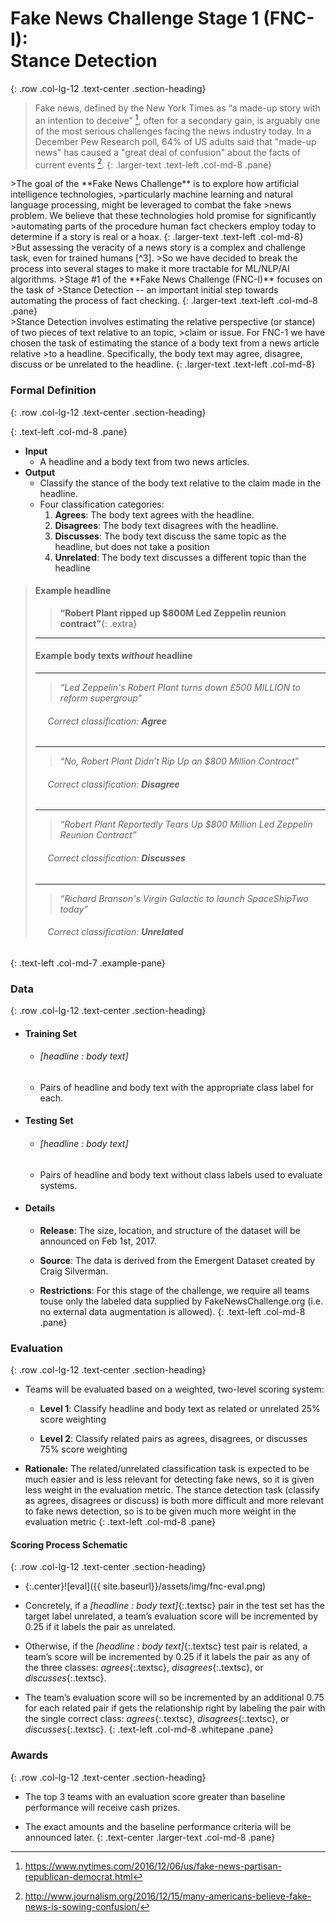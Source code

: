 # Fake News Challenge Stage 1 (FNC-I): <br/> Stance Detection
{: .row .col-lg-12 .text-center .section-heading}

<div class='subpanel' markdown="1">

<span class='row' markdown="1">
<div class='col-md-2'></div>

> Fake news, defined by the New York Times as “a made-up story with an intention to deceive” [^1], 
> often for a secondary gain, is arguably one of the most serious challenges facing the news industry today. 
> In a December Pew Research poll, 64% of US adults said that "made-up news" 
> has caused a "great deal of confusion" about the facts of current events [^2].
{: .larger-text .text-left .col-md-8 .pane}



<span class='row' markdown="1">
<div class='col-md-2'></div>
>The goal of the **Fake News Challenge** is to explore how artificial intelligence technologies, 
>particularly machine learning and natural language processing, might be leveraged to combat the fake
>news problem. We believe that these technologies hold promise for significantly 
>automating parts of the procedure human fact checkers employ today to determine if a story is real or a hoax.
{:  .larger-text .text-left .col-md-8}

<span class='row' markdown="1">
<div class='col-md-2'></div>
>But assessing the veracity of a news story is a complex and challenge task, even for trained humans [^3]. 
>So we have decided to break the process into several stages to make it more tractable for ML/NLP/AI algorithms.
>Stage #1 of the **Fake News Challenge (FNC-I)** focuses on the task of 
>Stance Detection -- an important initial step towards automating the process of fact checking.
{:  .larger-text .text-left .col-md-8 .pane}

</div>

<span class='row' markdown="1">
<div class='col-md-2'></div>
>Stance Detection involves estimating the relative perspective (or stance) of two pieces of text relative to an topic, 
>claim or issue. For FNC-1 we have chosen the task of estimating the stance of a body text from a news article relative 
>to a headline. Specifically, the body text may agree, disagree, discuss or be unrelated to the headline.
{:  .larger-text .text-left .col-md-8}

[^1]: https://www.nytimes.com/2016/12/06/us/fake-news-partisan-republican-democrat.html
[^2]: http://www.journalism.org/2016/12/15/many-americans-believe-fake-news-is-sowing-confusion/
[^3]: https://medium.com/factmata/introducing-factmata-artificial-intelligence-for-political-fact-checking-db8acdbf4cf1

### Formal Definition
{: .row .col-lg-12 .text-center .section-heading}

<span class='row' markdown="1">
<div class='col-md-2'></div>

{: .text-left .col-md-8 .pane}
- **Input**
    + A headline and a body text from two news articles.
- **Output**
    + Classify the stance of the body text relative to the claim made in the headline.
    + Four classification categories:
        1. **Agrees**:        The body text agrees with the headline.
        2. **Disagrees**:   The body text disagrees with the headline.
        3. **Discusses**:  The body text discuss the same topic as the headline, but does not take a position
        4. **Unrelated**:    The body text discusses a different topic than the headline

<span class='row' markdown="1">
<div class='col-md-3 tab'></div>

> #### Example headline
> 
> > **“Robert Plant ripped up $800M Led Zeppelin reunion contract”**{: .extra}
> 
>
> * * * 
> 
> #### Example body texts _**without**_ headline
> 
> * * *
>
> > *“Led Zeppelin's Robert Plant turns down £500 MILLION to reform supergroup”*
> 
> ###### &nbsp;&nbsp;&nbsp;&nbsp; Correct classification: **Agree**
>
> * * * 
> 
> > *“No, Robert Plant Didn’t Rip Up an $800 Million Contract”*
>
> ###### &nbsp;&nbsp;&nbsp;&nbsp; Correct classification: **Disagree**
>
> * * * 
> 
> > *“Robert Plant Reportedly Tears Up $800 Million Led Zeppelin Reunion Contract”*
>
> ###### &nbsp;&nbsp;&nbsp;&nbsp; Correct classification: **Discusses**
>
> * * * 
> 
> > *“Richard Branson's Virgin Galactic to launch SpaceShipTwo today”*
> 
> ###### &nbsp;&nbsp;&nbsp;&nbsp; Correct classification: **Unrelated**
{: .text-left .col-md-7 .example-pane}


### Data
{: .row .col-lg-12 .text-center .section-heading}

<span class='row' markdown="1">
<div class='col-md-2'></div>

- #### **Training Set** 
    + ###### [headline : body text] 
    + Pairs of headline and body text with the appropriate class label for each.
- #### Testing Set
    + ###### [headline : body text] 
    + Pairs of headline and body text without class labels used to evaluate systems.
- #### Details 
    + **Release**: The size, location, and structure of the dataset will be announced on Feb 1st, 2017. <br/>
    
    + **Source**: The data is derived from the Emergent Dataset created by Craig Silverman. 
    
    + **Restrictions**: For this stage of the challenge, we require all teams touse only the labeled data supplied by FakeNewsChallenge.org  (i.e. no external data augmentation is allowed).
{: .text-left .col-md-8 .pane}


### Evaluation
{: .row .col-lg-12 .text-center .section-heading}

<span class='row' markdown="1">
<div class='col-md-2'></div>

- Teams will be evaluated based on a weighted, two-level scoring system:

    + **Level 1**: Classify headline and body text as related or unrelated         25% score weighting
    
    + **Level 2**: Classify related pairs as agrees, disagrees, or discusses    75% score weighting
- **Rationale:** The related/unrelated classification task is expected to be much easier and is 
    less relevant for detecting fake news, so it is given less weight in the evaluation metric.
    The stance detection task (classify as agrees, disagrees or discuss) is both more difficult 
    and more relevant to fake news detection, so is to be given much more weight in the 
    evaluation metric
{: .text-left .col-md-8 .pane}


####  Scoring Process Schematic
{: .row .col-lg-12 .text-center .section-heading}

<span class='row' markdown="1">
<div class='col-md-2'></div>

- {:.center}![eval]({{ site.baseurl}}/assets/img/fnc-eval.png)

- Concretely, if a *[headline : body text]*{:.textsc} pair in the test set has the target label unrelated, 
    a team’s evaluation score will be incremented by 0.25 if it labels the pair as unrelated. 

- Otherwise, if the *[headline : body text]*{:.textsc} test pair is related, a team’s score 
    will be incremented by 0.25 if it labels the pair as any of the three classes: 
    *agrees*{:.textsc}, *disagrees*{:.textsc}, or *discusses*{:.textsc}.

- The team’s evaluation score will so be incremented 
    by an additional 0.75 for each related pair if gets the relationship right by labeling 
    the pair with the single correct class: *agrees*{:.textsc}, *disagrees*{:.textsc}, or *discusses*{:.textsc}.
{: .text-left .col-md-8 .whitepane .pane}


### Awards
{: .row .col-lg-12 .text-center .section-heading}

<span class='row' markdown="1">
<div class='col-md-2'></div>


- The top 3 teams with an evaluation score greater than baseline performance will receive cash prizes. 

- The exact amounts and the baseline performance criteria will be announced later.
{: .text-center .larger-text .col-md-8 .pane}